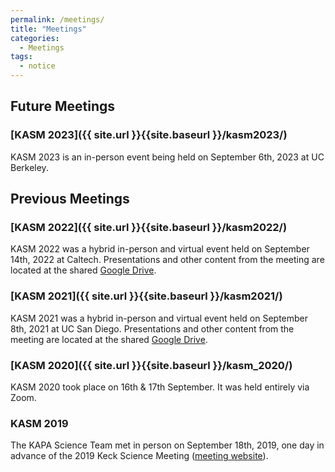 ```yaml
---
permalink: /meetings/
title: "Meetings"
categories:
  - Meetings
tags:
  - notice
---
```


## Future Meetings
### [KASM 2023]({{ site.url }}{{site.baseurl }}/kasm2023/)
KASM 2023 is an in-person event being held on September 6th, 2023 at UC Berkeley.

## Previous Meetings

### [KASM 2022]({{ site.url }}{{site.baseurl }}/kasm2022/)
KASM 2022 was a hybrid in-person and virtual event held on September 14th, 2022 at Caltech.
Presentations and other content from the meeting are located at the shared <a href="https://drive.google.com/drive/folders/1_gg3oRpkLogrgmz2ww4VGKRxPuSldNqc?usp=sharing">Google Drive</a>.

### [KASM 2021]({{ site.url }}{{site.baseurl }}/kasm2021/)
KASM 2021 was a hybrid in-person and virtual event held on September 8th, 2021 at UC San Diego.
Presentations and other content from the meeting are located at the shared <a href="https://drive.google.com/drive/folders/1fH-ze8oiaY658az0unbqLhjzAfCJC_X8?usp=sharing">Google Drive</a>.

### [KASM 2020]({{ site.url }}{{site.baseurl }}/kasm_2020/)
KASM 2020 took place on 16th & 17th September. It was held entirely via Zoom.

### KASM 2019
The KAPA Science Team met in person on September 18th, 2019, one day in advance of the 2019 Keck
Science Meeting (<a href="https://conferences.pa.ucla.edu/kapa-science-meeting-2019/">meeting website</a>).
